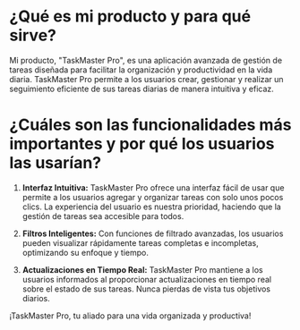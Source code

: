 # ¿Qué es mi producto y para qué sirve?

Mi producto, "TaskMaster Pro", es una aplicación avanzada de gestión de tareas diseñada para facilitar la organización y productividad en la vida diaria. TaskMaster Pro permite a los usuarios crear, gestionar y realizar un seguimiento eficiente de sus tareas diarias de manera intuitiva y eficaz.

# ¿Cuáles son las funcionalidades más importantes y por qué los usuarios las usarían?

1. **Interfaz Intuitiva:**
   TaskMaster Pro ofrece una interfaz fácil de usar que permite a los usuarios agregar y organizar tareas con solo unos pocos clics. La experiencia del usuario es nuestra prioridad, haciendo que la gestión de tareas sea accesible para todos.

2. **Filtros Inteligentes:**
   Con funciones de filtrado avanzadas, los usuarios pueden visualizar rápidamente tareas completas e incompletas, optimizando su enfoque y tiempo.

3. **Actualizaciones en Tiempo Real:**
   TaskMaster Pro mantiene a los usuarios informados al proporcionar actualizaciones en tiempo real sobre el estado de sus tareas. Nunca pierdas de vista tus objetivos diarios.

¡TaskMaster Pro, tu aliado para una vida organizada y productiva!

